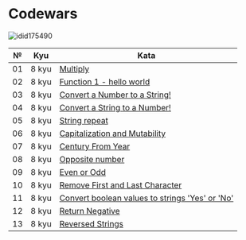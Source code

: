 # **Codewars**

![idid175490](https://www.codewars.com/users/id175490/badges/large)

|  № | Kyu   | Kata                                                                                |
|----| ----- | ----------------------------------------------------------------------------------- |
| 01 | 8 kyu | [Multiply](https://github.com/id175490/codewars/blob/main/8%20kyu/Multiply.md) |
| 02 | 8 kyu | [Function 1 - hello world](https://github.com/id175490/codewars/blob/main/8%20kyu/Function%201%20-%20hello%20world.md) |
| 03 | 8 kyu | [Convert a Number to a String!](https://github.com/id175490/codewars/blob/main/8%20kyu/Convert%20a%20Number%20to%20a%20String!.md) |
| 04 | 8 kyu | [Convert a String to a Number!](https://github.com/id175490/codewars/blob/main/8%20kyu/Convert%20a%20String%20to%20a%20Number!.md) |
| 05 | 8 kyu | [String repeat](https://github.com/id175490/codewars/blob/main/8%20kyu/String%20repeat.md) |
| 06 | 8 kyu | [Capitalization and Mutability](https://github.com/id175490/codewars/blob/main/8%20kyu/Capitalization%20and%20Mutability.md) |
| 07 | 8 kyu | [Century From Year](https://github.com/id175490/codewars/blob/main/8%20kyu/Century%20From%20Year.md) |
| 08 | 8 kyu | [Opposite number](https://github.com/id175490/codewars/blob/main/8%20kyu/Opposite%20number.md) |
| 09 | 8 kyu | [Even or Odd](https://github.com/id175490/codewars/blob/main/8%20kyu/Even%20or%20Odd.md) |
| 10 | 8 kyu | [Remove First and Last Character](https://github.com/id175490/codewars/blob/main/8%20kyu/Remove%20First%20and%20Last%20Character.md) |
| 11 | 8 kyu | [Convert boolean values to strings 'Yes' or 'No'](https://github.com/id175490/codewars/blob/main/8%20kyu/Convert%20boolean%20values%20to%20strings%20'Yes'%20or%20'No'.md) |
| 12 | 8 kyu | [Return Negative](https://github.com/id175490/codewars/blob/main/8%20kyu/Return%20Negative.md) |
| 13 | 8 kyu | [Reversed Strings](https://github.com/id175490/codewars/blob/main/8%20kyu/Reversed%20Strings.md) |


